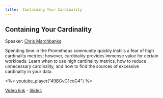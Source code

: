```yaml
---
title:  Containing Your Cardinality
---
```


## Containing Your Cardinality

Speaker: [Chris Marchbanks](/2019-munich/speakers/chris-marchbanks/)

Spending time in the Prometheus community quickly instills a fear of high cardinality metrics; however, cardinality provides immense value for certain workloads. Learn when to use high cardinality metrics, how to reduce unnecessary cardinality, and how to find the sources of excessive cardinality in your data.


<%= youtube_player("49BGvC1coG4") %>

[Video link](https://youtu.be/49BGvC1coG4) -
[Slides](/2019-munich/slides/containing-your-cardinality.pdf)
